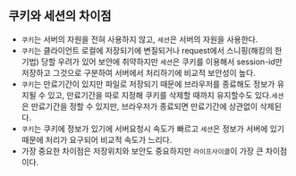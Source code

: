 ## 쿠키와 세션의 차이점

- `쿠키`는 서버의 자원을 전혀 사용하지 않고, `세션`은 서버의 자원을 사용한다.
- `쿠키`는 클라이언트 로컬에 저장되기에 변질되거나 request에서 스니핑(해킹의 한 기법) 당할 우려가 있어 보안에 취약하지만 `세션`은 쿠키를 이용해서 session-id만 저장하고 그것으로 구분하여 서버에서 처리하기에 비교적 보안성이 높다.
- `쿠키`는 만료기간이 있지만 파일로 저장되기 때문에 브라우저를 종료해도 정보가 유지될 수 있고, 만료기간을 따로 지정해 쿠키를 삭제할 때까지 유지할수도 있다.`세션`은 만료기간을 정할 수 있지만, 브라우저가 종료되면 만료기간에 상관없이 삭제된다.
- `쿠키`는 쿠키에 정보가 있기에 서버요청시 속도가 빠르고 `세션`은 정보가 서버에 있기 때문에 처리가 요구되어 비교적 속도가 느리다.
- 가장 중요한 차이점은 저장위치와 보안도 중요하지만 `라이프사이클`이 가장 큰 차이점이다.